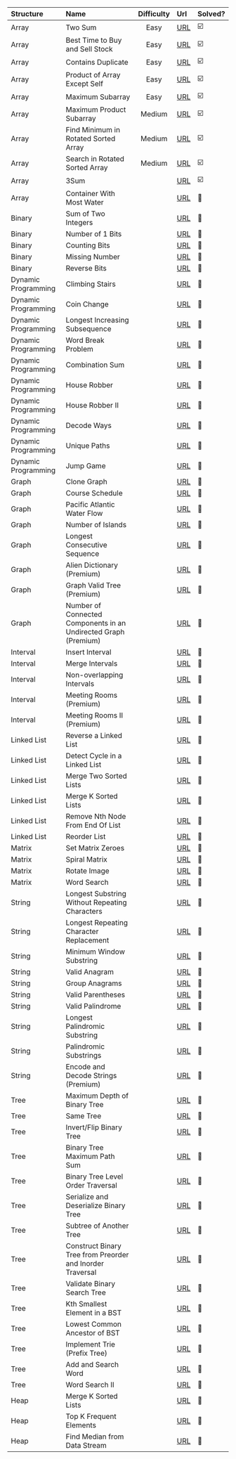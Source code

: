 | Structure           | Name                                                            | Difficulty | Url       | Solved?                 |
| :------------------ | :-------------------------------------------------------------- | :--------: | :-------- | :---------------------- |
| Array               | Two Sum                                                         |    Easy    | [URL][1]  | :ballot_box_with_check: |
| Array               | Best Time to Buy and Sell Stock                                 |    Easy    | [URL][2]  | :ballot_box_with_check: |
| Array               | Contains Duplicate                                              |    Easy    | [URL][3]  | :ballot_box_with_check: |
| Array               | Product of Array Except Self                                    |    Easy    | [URL][4]  | :ballot_box_with_check: |
| Array               | Maximum Subarray                                                |    Easy    | [URL][5]  | :ballot_box_with_check: |
| Array               | Maximum Product Subarray                                        |   Medium   | [URL][6]  | :ballot_box_with_check: |
| Array               | Find Minimum in Rotated Sorted Array                            |   Medium   | [URL][7]  | :ballot_box_with_check: |
| Array               | Search in Rotated Sorted Array                                  |   Medium   | [URL][8]  | :ballot_box_with_check: |
| Array               | 3Sum                                                            |            | [URL][9]  | :ballot_box_with_check: |
| Array               | Container With Most Water                                       |            | [URL][10] | :black_square_button:   |
| Binary              | Sum of Two Integers                                             |            | [URL][11] | :black_square_button:   |
| Binary              | Number of 1 Bits                                                |            | [URL][12] | :black_square_button:   |
| Binary              | Counting Bits                                                   |            | [URL][13] | :black_square_button:   |
| Binary              | Missing Number                                                  |            | [URL][14] | :black_square_button:   |
| Binary              | Reverse Bits                                                    |            | [URL][15] | :black_square_button:   |
| Dynamic Programming | Climbing Stairs                                                 |            | [URL][16] | :black_square_button:   |
| Dynamic Programming | Coin Change                                                     |            | [URL][17] | :black_square_button:   |
| Dynamic Programming | Longest Increasing Subsequence                                  |            | [URL][18] | :black_square_button:   |
| Dynamic Programming | Word Break Problem                                              |            | [URL][19] | :black_square_button:   |
| Dynamic Programming | Combination Sum                                                 |            | [URL][20] | :black_square_button:   |
| Dynamic Programming | House Robber                                                    |            | [URL][21] | :black_square_button:   |
| Dynamic Programming | House Robber II                                                 |            | [URL][22] | :black_square_button:   |
| Dynamic Programming | Decode Ways                                                     |            | [URL][23] | :black_square_button:   |
| Dynamic Programming | Unique Paths                                                    |            | [URL][24] | :black_square_button:   |
| Dynamic Programming | Jump Game                                                       |            | [URL][25] | :black_square_button:   |
| Graph               | Clone Graph                                                     |            | [URL][26] | :black_square_button:   |
| Graph               | Course Schedule                                                 |            | [URL][27] | :black_square_button:   |
| Graph               | Pacific Atlantic Water Flow                                     |            | [URL][28] | :black_square_button:   |
| Graph               | Number of Islands                                               |            | [URL][29] | :black_square_button:   |
| Graph               | Longest Consecutive Sequence                                    |            | [URL][30] | :black_square_button:   |
| Graph               | Alien Dictionary (Premium)                                      |            | [URL][31] | :black_square_button:   |
| Graph               | Graph Valid Tree (Premium)                                      |            | [URL][32] | :black_square_button:   |
| Graph               | Number of Connected Components in an Undirected Graph (Premium) |            | [URL][33] | :black_square_button:   |
| Interval            | Insert Interval                                                 |            | [URL][34] | :black_square_button:   |
| Interval            | Merge Intervals                                                 |            | [URL][35] | :black_square_button:   |
| Interval            | Non-overlapping Intervals                                       |            | [URL][36] | :black_square_button:   |
| Interval            | Meeting Rooms (Premium)                                         |            | [URL][37] | :black_square_button:   |
| Interval            | Meeting Rooms II (Premium)                                      |            | [URL][38] | :black_square_button:   |
| Linked List         | Reverse a Linked List                                           |            | [URL][39] | :black_square_button:   |
| Linked List         | Detect Cycle in a Linked List                                   |            | [URL][40] | :black_square_button:   |
| Linked List         | Merge Two Sorted Lists                                          |            | [URL][41] | :black_square_button:   |
| Linked List         | Merge K Sorted Lists                                            |            | [URL][42] | :black_square_button:   |
| Linked List         | Remove Nth Node From End Of List                                |            | [URL][43] | :black_square_button:   |
| Linked List         | Reorder List                                                    |            | [URL][44] | :black_square_button:   |
| Matrix              | Set Matrix Zeroes                                               |            | [URL][45] | :black_square_button:   |
| Matrix              | Spiral Matrix                                                   |            | [URL][46] | :black_square_button:   |
| Matrix              | Rotate Image                                                    |            | [URL][47] | :black_square_button:   |
| Matrix              | Word Search                                                     |            | [URL][48] | :black_square_button:   |
| String              | Longest Substring Without Repeating Characters                  |            | [URL][49] | :black_square_button:   |
| String              | Longest Repeating Character Replacement                         |            | [URL][50] | :black_square_button:   |
| String              | Minimum Window Substring                                        |            | [URL][51] | :black_square_button:   |
| String              | Valid Anagram                                                   |            | [URL][52] | :black_square_button:   |
| String              | Group Anagrams                                                  |            | [URL][53] | :black_square_button:   |
| String              | Valid Parentheses                                               |            | [URL][54] | :black_square_button:   |
| String              | Valid Palindrome                                                |            | [URL][55] | :black_square_button:   |
| String              | Longest Palindromic Substring                                   |            | [URL][56] | :black_square_button:   |
| String              | Palindromic Substrings                                          |            | [URL][57] | :black_square_button:   |
| String              | Encode and Decode Strings (Premium)                             |            | [URL][58] | :black_square_button:   |
| Tree                | Maximum Depth of Binary Tree                                    |            | [URL][59] | :black_square_button:   |
| Tree                | Same Tree                                                       |            | [URL][60] | :black_square_button:   |
| Tree                | Invert/Flip Binary Tree                                         |            | [URL][61] | :black_square_button:   |
| Tree                | Binary Tree Maximum Path Sum                                    |            | [URL][62] | :black_square_button:   |
| Tree                | Binary Tree Level Order Traversal                               |            | [URL][63] | :black_square_button:   |
| Tree                | Serialize and Deserialize Binary Tree                           |            | [URL][64] | :black_square_button:   |
| Tree                | Subtree of Another Tree                                         |            | [URL][65] | :black_square_button:   |
| Tree                | Construct Binary Tree from Preorder and Inorder Traversal       |            | [URL][66] | :black_square_button:   |
| Tree                | Validate Binary Search Tree                                     |            | [URL][67] | :black_square_button:   |
| Tree                | Kth Smallest Element in a BST                                   |            | [URL][68] | :black_square_button:   |
| Tree                | Lowest Common Ancestor of BST                                   |            | [URL][69] | :black_square_button:   |
| Tree                | Implement Trie (Prefix Tree)                                    |            | [URL][70] | :black_square_button:   |
| Tree                | Add and Search Word                                             |            | [URL][71] | :black_square_button:   |
| Tree                | Word Search II                                                  |            | [URL][72] | :black_square_button:   |
| Heap                | Merge K Sorted Lists                                            |            | [URL][73] | :black_square_button:   |
| Heap                | Top K Frequent Elements                                         |            | [URL][74] | :black_square_button:   |
| Heap                | Find Median from Data Stream                                    |            | [URL][75] | :black_square_button:   |

[1]: https://leetcode.com/problems/two-sum/                                                  
[2]: https://leetcode.com/problems/best-time-to-buy-and-sell-stock/                          
[3]: https://leetcode.com/problems/contains-duplicate/                                       
[4]: https://leetcode.com/problems/product-of-array-except-self/                             
[5]: https://leetcode.com/problems/maximum-subarray/                                         
[6]: https://leetcode.com/problems/maximum-product-subarray/                                 
[7]: https://leetcode.com/problems/find-minimum-in-rotated-sorted-array/                     
[8]: https://leetcode.com/problems/search-in-rotated-sorted-array/                           
[9]: https://leetcode.com/problems/3sum/                                                     
[10]: https://leetcode.com/problems/container-with-most-water/                                
[11]: https://leetcode.com/problems/sum-of-two-integers/                                      
[12]: https://leetcode.com/problems/number-of-1-bits/                                         
[13]: https://leetcode.com/problems/counting-bits/                                            
[14]: https://leetcode.com/problems/missing-number/                                           
[15]: https://leetcode.com/problems/reverse-bits/                                             
[16]: https://leetcode.com/problems/climbing-stairs/                                          
[17]: https://leetcode.com/problems/coin-change/                                              
[18]: https://leetcode.com/problems/longest-increasing-subsequence/                           
[19]: https://leetcode.com/problems/word-break/                                               
[20]: https://leetcode.com/problems/combination-sum-iv/                                       
[21]: https://leetcode.com/problems/house-robber/                                             
[22]: https://leetcode.com/problems/house-robber-ii/                                          
[23]: https://leetcode.com/problems/decode-ways/                                              
[24]: https://leetcode.com/problems/unique-paths/                                             
[25]: https://leetcode.com/problems/jump-game/                                                
[26]: https://leetcode.com/problems/clone-graph/                                              
[27]: https://leetcode.com/problems/course-schedule/                                          
[28]: https://leetcode.com/problems/pacific-atlantic-water-flow/                              
[29]: https://leetcode.com/problems/number-of-islands/                                        
[30]: https://leetcode.com/problems/longest-consecutive-sequence/                             
[31]: https://leetcode.com/problems/alien-dictionary/                                         
[32]: https://leetcode.com/problems/graph-valid-tree/                                         
[33]: https://leetcode.com/problems/number-of-connected-components-in-an-undirected-graph/    
[34]: https://leetcode.com/problems/insert-interval/                                          
[35]: https://leetcode.com/problems/merge-intervals/                                          
[36]: https://leetcode.com/problems/non-overlapping-intervals/                                
[37]: https://leetcode.com/problems/meeting-rooms/                                            
[38]: https://leetcode.com/problems/meeting-rooms-ii/                                         
[39]: https://leetcode.com/problems/reverse-linked-list/                                      
[40]: https://leetcode.com/problems/linked-list-cycle/                                        
[41]: https://leetcode.com/problems/merge-two-sorted-lists/                                   
[42]: https://leetcode.com/problems/merge-k-sorted-lists/                                     
[43]: https://leetcode.com/problems/remove-nth-node-from-end-of-list/                         
[44]: https://leetcode.com/problems/reorder-list/                                             
[45]: https://leetcode.com/problems/set-matrix-zeroes/                                        
[46]: https://leetcode.com/problems/spiral-matrix/                                            
[47]: https://leetcode.com/problems/rotate-image/                                             
[48]: https://leetcode.com/problems/word-search/                                              
[49]: https://leetcode.com/problems/longest-substring-without-repeating-characters/           
[50]: https://leetcode.com/problems/longest-repeating-character-replacement/                  
[51]: https://leetcode.com/problems/minimum-window-substring/                                 
[52]: https://leetcode.com/problems/valid-anagram/                                            
[53]: https://leetcode.com/problems/group-anagrams/                                           
[54]: https://leetcode.com/problems/valid-parentheses/                                        
[55]: https://leetcode.com/problems/valid-palindrome/                                         
[56]: https://leetcode.com/problems/longest-palindromic-substring/                            
[57]: https://leetcode.com/problems/palindromic-substrings/                                   
[58]: https://leetcode.com/problems/encode-and-decode-strings/                                
[59]: https://leetcode.com/problems/maximum-depth-of-binary-tree/                             
[60]: https://leetcode.com/problems/same-tree/                                                
[61]: https://leetcode.com/problems/invert-binary-tree/                                       
[62]: https://leetcode.com/problems/binary-tree-maximum-path-sum/                             
[63]: https://leetcode.com/problems/binary-tree-level-order-traversal/                        
[64]: https://leetcode.com/problems/serialize-and-deserialize-binary-tree/                    
[65]: https://leetcode.com/problems/subtree-of-another-tree/                                  
[66]: https://leetcode.com/problems/construct-binary-tree-from-preorder-and-inorder-traversal/
[67]: https://leetcode.com/problems/validate-binary-search-tree/                              
[68]: https://leetcode.com/problems/kth-smallest-element-in-a-bst/                            
[69]: https://leetcode.com/problems/lowest-common-ancestor-of-a-binary-search-tree/           
[70]: https://leetcode.com/problems/implement-trie-prefix-tree/                               
[71]: https://leetcode.com/problems/add-and-search-word-data-structure-design/                
[72]: https://leetcode.com/problems/word-search-ii/                                           
[73]: https://leetcode.com/problems/merge-k-sorted-lists/                                     
[74]: https://leetcode.com/problems/top-k-frequent-elements/                                  
[75]: https://leetcode.com/problems/find-median-from-data-stream/                             
